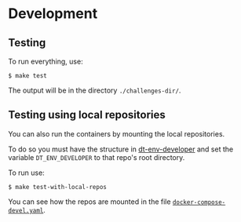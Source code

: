
# Development

## Testing

To run everything, use:

    $ make test
    
    
The output will be in the directory `./challenges-dir/`.


## Testing using local repositories

You can also run the containers by mounting the local repositories.

To do so you must have the structure in [dt-env-developer](https://github.com/duckietown/dt-env-developer)
and set the variable `DT_ENV_DEVELOPER` to that repo's root directory.

To run use:

    $ make test-with-local-repos
    
You can see how the repos are mounted in the file [`docker-compose-devel.yaml`](docker-compose-devel.yaml).
  
